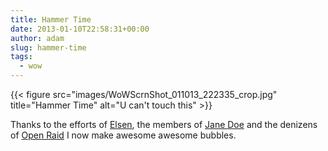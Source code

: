 ```yaml
---
title: Hammer Time
date: 2013-01-10T22:58:31+00:00
author: adam
slug: hammer-time
tags:
  - wow
---
```


{{< figure src="images/WoWScrnShot_011013_222335_crop.jpg" title="Hammer Time" alt="U can't touch this" >}}

Thanks to the efforts of [Elsen](http://view-through-branches.com/), the members of [Jane Doe](http://janedoe.eu) and the denizens of [Open Raid](http://openraid.eu) I now make awesome awesome bubbles.

<!--more-->